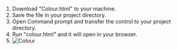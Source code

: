 1. Download "Colour.html" to your machine.
2. Save the file in your project directory.
3. Open Command prompt and transfer the control to your project directory.
4. Run "colour.html" and it will open in your browser.
5. ![Colour](https://github.com/user-attachments/assets/6052e7a0-bec0-4f81-90ee-6bbbf5d8e93f)
